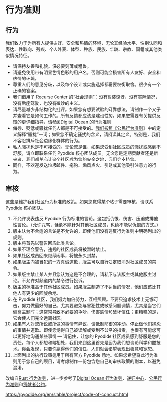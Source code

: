 # 行为准则

## 行为

我们致力于为所有人提供友好、安全和热情的环境，无论其经验水平、性别认同和表达、性取向、残疾、个人外表、体型、种族、民族、年龄、宗教、国籍或其他类似情况特征。

- 请保持友善和礼貌。没必要刻薄或粗鲁。
- 请避免使用带有明显色情色彩的用户名，否则可能会损害所有人友好、安全和热情的环境。
- 尊重人们的意见分歧，以及每个设计或实施选择都需要权衡取舍。很少有一个正确的答案。
- 我们借用了 Recurse Center 的[“社会规则”](https://www.recurse.com/manual#sub-sec-social-rules)：没有假装惊讶，没有实际情况，没有后座驾驶，也没有微妙的主义。
- 请尽量减少非结构化的批评。如果您有想要试验的可靠想法，请制作一个叉子并查看它是如何工作的。所有反馈都应该是建设性的。如果您需要有关提供反馈的更详细指导，请参阅[Digital Ocean 的行为准则](https://github.com/digitalocean/engineering-code-of-conduct#giving-and-receiving-feedback)
- 侮辱、贬低或骚扰任何人都是不可接受的。[我们按照《公民行为准则](https://github.com/stumpsyn/policies/blob/master/citizen_code_of_conduct.md#4-unacceptable-behavior)》中的定义解释“骚扰”一词；如果您不确定骚扰的含义，请阅读其定义。特别是，我们不容忍排斥社会边缘化群体的行为。
- 私人骚扰也是不可接受的。无论您是谁，如果您受到社区成员的骚扰或感到不舒服，请立即联系任何 Pyodide 核心团队成员。无论您是定期贡献者还是新来者，我们都关心让这个社区成为您的安全之地，我们会支持您。
- 同样，不欢迎发送垃圾邮件、拖钓、煽风点火、引诱或其他吸引注意力的行为。

## 审核

这些是维护我们社区行为标准的政策。如果您觉得某个帖子需要审核，请联系 Pyodide 核心团队。

1. 不允许发表违反 Pyodide 行为标准的言论。这包括仇恨、伤害、压迫或排他性言论。（允许咒骂，但绝不能针对其他社区成员，也绝不能以仇恨的方式。）
2. 版主认为不合适的言论是不允许的，即使他们没有违反行为准则中明确列出的规则。
3. 版主将首先以警告回应此类言论。
4. 如果不理会警告，违规的社区成员将被暂时禁止。
5. 如果社区成员回来继续闹事，将被永久封禁。
6. 如果版主向被冒犯的一方真诚道歉，版主可以自行决定取消对社区成员的禁令。
7. 如果版主禁止某人并且您认为这是不合理的，请私下与该版主或其他版主讨论。不允许对频道内的禁令进行投诉。
8. 版主的标准高于其他社区成员。如果版主制造了不适当的情况，他们应该比其他人有更少的回旋余地。
9. 在 Pyodide 社区，我们努力加倍努力，互相照顾。不要只追求技术上无懈可击，努力做最好的自己。尤其要避免与冒犯性或敏感问题调情，尤其是当它们偏离主题时；这常常导致不必要的争吵、伤害感情和破坏信任；更糟糕的是，它会使人们完全远离社区。
10. 如果有人对您所说或所做的事情有异议，请抵制防御的冲动。停止做他们抱怨的事情并道歉。即使您觉得自己被误解或受到不公平的指责，也很有可能您可以更好地沟通某些事情 — 请记住，让您的 Pyodide 社区成员感到舒服是您的责任。每个人都想和睦相处，我们来到这里首先是因为我们想谈论科学和酷技术。你会发现，只要你赢得他们的信任，人们就会渴望表现出善意和宽恕。
11. 上面列出的执行政策适用于所有官方 Pyodide 场地。如果您希望将此行为准则用于您自己的项目，请考虑制作一份包含您自己的审核政策的副本，以避免混淆。

改编自[Rust 行为准则](https://www.rust-lang.org/en-US/conduct.html)，进一步参考了[Digital Ocean 行为准则](https://github.com/digitalocean/engineering-code-of-conduct#giving-and-receiving-feedback)、[递归中心](https://www.recurse.com/code-of-conduct)、[公民行为准则](http://citizencodeofconduct.org/)和[贡献者公约](https://www.contributor-covenant.org/version/1/4/code-of-conduct.html)。

https://pyodide.org/en/stable/project/code-of-conduct.html
